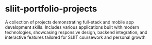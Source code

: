 # sliit-portfolio-projects
A collection of projects demonstrating full-stack and mobile app development skills. Includes various applications built with modern technologies, showcasing responsive design, backend integration, and interactive features tailored for SLIIT coursework and personal growth

